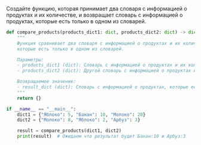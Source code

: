 Создайте функцию, которая принимает два словаря с информацией о продуктах и их количестве, и возвращает словарь с информацией о продуктах, которые есть только в одном из словарей.

```python
def compare_products(products_dict1: dict, products_dict2: dict) -> dict:
    """
    Функция сравнивает два словаря с информацией о продуктах и их количестве и возвращает словарь с информацией о продуктах,
    которые есть только в одном из словарей.

    Параметры:
    - products_dict1 (dict): Словарь с информацией о продуктах и их количестве.
    - products_dict2 (dict): Другой словарь с информацией о продуктах и их количестве.

    Возвращаемое значение:
    - result_dict (dict): Словарь с информацией о продуктах, которые есть только в одном из словарей.
    """
    return {}

if __name__ == "__main__":
    dict1 = {"Яблоко": 5, "Банан": 10, "Молоко": 20}
    dict2 = {"Молоко": 8, "Яблоко": 2, "Арбуз": 3}

    result = compare_products(dict1, dict2)
    print(result)  # Ожидаем что результат будет Банан:10 и Арбуз:3

```